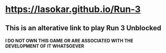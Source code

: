 # https://lasokar.github.io/Run-3
## This is an alterative link to play Run 3 Unblocked
#### I DO NOT OWN THIS GAME OR ARE ASSOCIATED WITH THE DEVELOPMENT OF IT WHATSOEVER
